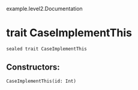 example.level2.Documentation
# trait CaseImplementThis

<pre><code class="language-scala" >sealed trait CaseImplementThis</pre></code>
## Constructors:
<pre><code class="language-scala" >CaseImplementThis(id: Int)</pre></code>

